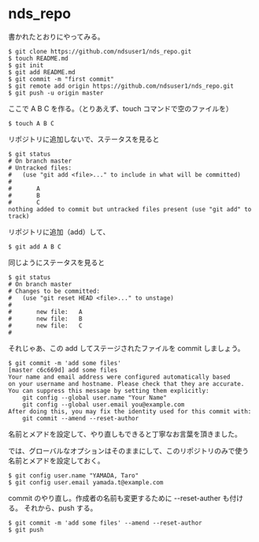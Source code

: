nds_repo
========

書かれたとおりにやってみる。

    $ git clone https://github.com/ndsuser1/nds_repo.git
    $ touch README.md
    $ git init
    $ git add README.md
    $ git commit -m "first commit"
    $ git remote add origin https://github.com/ndsuser1/nds_repo.git
    $ git push -u origin master

ここで A B C を作る。（とりあえず、touch コマンドで空のファイルを）

    $ touch A B C

リポジトリに追加しないで、ステータスを見ると

    $ git status
    # On branch master
    # Untracked files:
    #   (use "git add <file>..." to include in what will be committed)
    #
    #       A
    #       B
    #       C
    nothing added to commit but untracked files present (use "git add" to track)

リポジトリに追加（add）して、

    $ git add A B C

同じようにステータスを見ると

    $ git status
    # On branch master
    # Changes to be committed:
    #   (use "git reset HEAD <file>..." to unstage)
    #
    #       new file:   A
    #       new file:   B
    #       new file:   C
    #

それじゃあ、この add してステージされたファイルを commit しましょう。

    $ git commit -m 'add some files'
    [master c6c669d] add some files
    Your name and email address were configured automatically based
    on your username and hostname. Please check that they are accurate.
    You can suppress this message by setting them explicitly:
        git config --global user.name "Your Name"
        git config --global user.email you@example.com
    After doing this, you may fix the identity used for this commit with:
        git commit --amend --reset-author

名前とメアドを設定して、やり直しもできると丁寧なお言葉を頂きました。

では、グローバルなオプションはそのままにして、このリポジトリのみで使う
名前とメアドを設定しておく。

    $ git config user.name "YAMADA, Taro"
    $ git config user.email yamada.t@example.com

commit のやり直し。作成者の名前も変更するために --reset-auther も付ける。
それから、push する。

    $ git commit -m 'add some files' --amend --reset-author
    $ git push

